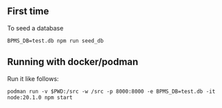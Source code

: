First time
----------

To seed a database

    BPMS_DB=test.db npm run seed_db

Running with docker/podman
--------------------------

Run it like follows:

    podman run -v $PWD:/src -w /src -p 8000:8000 -e BPMS_DB=test.db -it node:20.1.0 npm start
